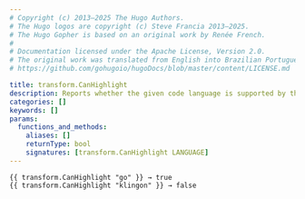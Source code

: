 ```yaml
---
# Copyright (c) 2013–2025 The Hugo Authors.
# The Hugo logos are copyright (c) Steve Francia 2013–2025.
# The Hugo Gopher is based on an original work by Renée French.
#
# Documentation licensed under the Apache License, Version 2.0.
# The original work was translated from English into Brazilian Portuguese.
# https://github.com/gohugoio/hugoDocs/blob/master/content/LICENSE.md

title: transform.CanHighlight
description: Reports whether the given code language is supported by the Chroma highlighter.
categories: []
keywords: []
params:
  functions_and_methods:
    aliases: []
    returnType: bool
    signatures: [transform.CanHighlight LANGUAGE]
---
```


```go-html-template
{{ transform.CanHighlight "go" }} → true
{{ transform.CanHighlight "klingon" }} → false
```
